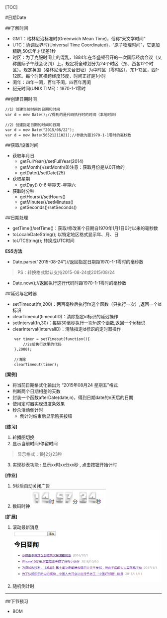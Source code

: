 [TOC]

#日期Date

##了解时间
* GMT：格林尼治标准时(Greenwich Mean Time)，俗称“天文学时间”
* UTC：协调世界时(Universal Time Coordinated)，“原子物理时间”，它更加精确,50亿年才误差1秒
* 时区：为了克服时间上的混乱，1884年在华盛顿召开的一次国际经度会议（又称国际子午线会议[1]）上，规定将全球划分为24个时区（东、西各12个时区）。规定英国（格林尼治天文台旧址）为中时区（零时区）、东1-12区，西1-12区。每个时区横跨经度15度，时间正好是1小时
* 闰年：四年一闰，百年不闰，四百年再闰
* 纪元时间(UNIX TIME)：1970-1-1零时

##创建日期时间
```
//1）创建当前时间的日期和时间
var d = new Date();//得到的是代码执行时的时间（本地时间）

//2）创建指定日期的时间和日期
var d = new Date("2015/08/22");
var d = new Date(56521211021);//参数为距1970-1-1零时的毫秒数
```

##获取/设置时间
* 获取年月日
	- getFullYear()/setFullYear(2014)
	- getMonth()/setMonth(8)注意：获取月份是从0开始的
	- getDate()/setDate(25)
* 获取星期
	- getDay()  0-6:星期天-星期六
* 获取时分秒
	- getHours()/setHours()
	- getMinutes()/setMinutes()
	- getSeconds()/setSeconds()

##日期处理
* getTime()/setTime()：获取/修改某个日期自1970年1月1日0时以来的毫秒数
* toLocaleDateString();  以特定地区格式显示年、月、日
* toUTCString();  转换成UTC时间


**ES5方法**

* Date.parse("2015-08-24")//返回指定日期距1970-1-1零时的毫秒数
>PS：转换格式默认支持2015-08-24或2015/08/24
* Date.now();//返回执行这行代码时距1970-1-1零时的毫秒数

##延迟与定时器
* setTimeout(fn,200)：两百毫秒后执行fn这个函数（只执行一次）,返回一个id标识
* clearTimeout(timeoutID)：清除指定id标识的延迟操作
* setInterval(fn,30)：每隔30毫秒执行一次fn这个函数,返回一个id标识
* clearInterval(intervalID)：清除指定id标识的定时器操作

```
	var timer = setTimeout(function(){
		//2s后执行这里的代码
	},2000);

	//清除
	clearTimeout(timer);
```


**[案例]**

* 将当前日期格式化输出为 “2015年08月24 星期五”格式
* 判断两个日期相差的天数
* 封装一个函数afterDate(date,n)，得到日期date的n天后的日期
* 使用定时器实现进度条效果
* 秒杀活动倒计时
	- 倒计时结束后显示购买按钮

**[练习]**

1. 轮播图切换
2. 显示当前时间/停留时间
>显示格式：1时2分23秒
3. 实现秒表功能 : 显示xx时xx分xx秒 , 点击按钮开始计时

**[作业]**

1. 5秒后自动关闭广告
2. 数码时钟
![](./img/hw1.png "")

**[扩展]**

1. 滚动最新消息
![](./img/hwx.png "")
2. 随机倒计时

----
##下节预习
* BOM